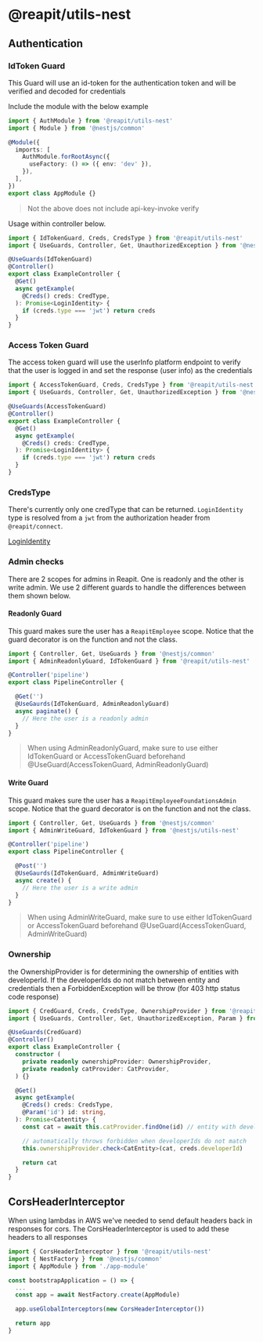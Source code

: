 # @reapit/utils-nest

## Authentication

### IdToken Guard

This Guard will use an id-token for the authentication token and will be verified and decoded for credentials

Include the module with the below example

```ts
import { AuthModule } from '@reapit/utils-nest'
import { Module } from '@nestjs/common'

@Module({
  imports: [
    AuthModule.forRootAsync({
      useFactory: () => ({ env: 'dev' }),
    }),
  ],
})
export class AppModule {}
```

> Not the above does not include api-key-invoke verify 

Usage within controller below.

```ts
import { IdTokenGuard, Creds, CredsType } from '@reapit/utils-nest'
import { UseGuards, Controller, Get, UnauthorizedException } from '@nestjs/common'

@UseGuards(IdTokenGuard)
@Controller()
export class ExampleController {
  @Get()
  async getExample(
    @Creds() creds: CredType,
  ): Promise<LoginIdentity> {
    if (creds.type === 'jwt') return creds
  }
}
```

### Access Token Guard

The access token guard will use the userInfo platform endpoint to verify that the user is logged in and set the response (user info) as the credentials 

```ts
import { AccessTokenGuard, Creds, CredsType } from '@reapit/utils-nest'
import { UseGuards, Controller, Get, UnauthorizedException } from '@nestjs/common'

@UseGuards(AccessTokenGuard)
@Controller()
export class ExampleController {
  @Get()
  async getExample(
    @Creds() creds: CredType,
  ): Promise<LoginIdentity> {
    if (creds.type === 'jwt') return creds
  }
}
```


### CredsType

There's currently only one credType that can be returned. `LoginIdentity` type is resolved from a `jwt` from the authorization header from `@reapit/connect`.

[LoginIdentity](https://github.com/reapit/foundations/blob/ead3b87bf9ad2600dc95492e1835afecab846ad9/packages/connect-session/src/types.ts#L23)

### Admin checks

There are 2 scopes for admins in Reapit. One is readonly and the other is write admin. We use 2 different guards to handle the differences between them shown below. 

#### Readonly Guard

This guard makes sure the user has a `ReapitEmployee` scope. Notice that the guard decorator is on the function and not the class.

```ts
import { Controller, Get, UseGuards } from '@nestjs/common'
import { AdminReadonlyGuard, IdTokenGuard } from '@reapit/utils-nest'

@Controller('pipeline')
export class PipelineController {

  @Get('')
  @UseGaurds(IdTokenGuard, AdminReadonlyGuard)
  async paginate() {
    // Here the user is a readonly admin
  }
}
```

> When using AdminReadonlyGuard, make sure to use either IdTokenGuard or AccessTokenGuard beforehand
> @UseGuard(AccessTokenGuard, AdminReadonlyGuard)

#### Write Guard

This guard makes sure the user has a `ReapitEmployeeFoundationsAdmin` scope. Notice that the guard decorator is on the function and not the class.

```ts
import { Controller, Get, UseGuards } from '@nestjs/common'
import { AdminWriteGuard, IdTokenGuard } from '@nestjs/utils-nest'

@Controller('pipeline')
export class PipelineController {

  @Post('')
  @UseGaurds(IdTokenGuard, AdminWriteGuard)
  async create() {
    // Here the user is a write admin
  }
}
```

> When using AdminWriteGuard, make sure to use either IdTokenGuard or AccessTokenGuard beforehand
> @UseGuard(AccessTokenGuard, AdminWriteGuard)

### Ownership

the OwnershipProvider is for determining the ownership of entities with developerId. If the developerIds do not match between entity and credentials then a ForbiddenException will be throw (for 403 http status code response)

```ts
import { CredGuard, Creds, CredsType, OwnershipProvider } from '@reapit/utils-nest'
import { UseGuards, Controller, Get, UnauthorizedException, Param } from '@nestjs/common'

@UseGuards(CredGuard)
@Controller()
export class ExampleController {
  constructor (
    private readonly ownershipProvider: OwnershipProvider,
    private readonly catProvider: CatProvider,
  ) {}

  @Get()
  async getExample(
    @Creds() creds: CredsType,
    @Param('id') id: string,
  ): Promise<Catentity> {
    const cat = await this.catProvider.findOne(id) // entity with developerId?: string

    // automatically throws forbidden when developerIds do not match
    this.ownershipProvider.check<CatEntity>(cat, creds.developerId)

    return cat
  }
}
```

## CorsHeaderInterceptor

When using lambdas in AWS we've needed to send default headers back in responses for cors. The CorsHeaderInterceptor is used to add these headers to all responses

```ts
import { CorsHeaderInterceptor } from '@reapit/utils-nest'
import { NestFactory } from '@nestjs/common'
import { AppModule } from './app-module'

const bootstrapApplication = () => {
  ...
  const app = await NestFactory.create(AppModule)

  app.useGlobalInterceptors(new CorsHeaderInterceptor())

  return app
}

```
